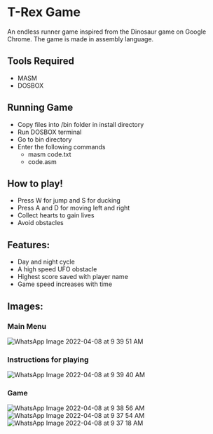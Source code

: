 # T-Rex Game
An endless runner game inspired from the Dinosaur game on Google Chrome.
The game is made in assembly language.

## Tools Required

- MASM
- DOSBOX

## Running Game
* Copy files into /bin folder in install directory
* Run DOSBOX terminal
* Go to bin directory
* Enter the following commands
   - masm code.txt
   - code.asm

## How to play!
* Press W for jump and S for ducking
* Press A and D for moving left and right
* Collect hearts to gain lives
* Avoid obstacles

## Features:
- Day and night cycle
- A high speed UFO obstacle
- Highest score saved with player name
- Game speed increases with time


## Images:
### Main Menu
![WhatsApp Image 2022-04-08 at 9 39 51 AM](https://user-images.githubusercontent.com/64328883/162508934-b2252e0a-f532-4b57-a002-68f1c30d0457.jpeg)

### Instructions for playing
![WhatsApp Image 2022-04-08 at 9 39 40 AM](https://user-images.githubusercontent.com/64328883/162508966-60f0469e-0770-4057-a399-5ebc6da78856.jpeg)

### Game 
![WhatsApp Image 2022-04-08 at 9 38 56 AM](https://user-images.githubusercontent.com/64328883/162508992-4abb0f63-c62f-41cd-bccc-247a3c2bb2fe.jpeg)
![WhatsApp Image 2022-04-08 at 9 37 54 AM](https://user-images.githubusercontent.com/64328883/162509039-a8898be9-887b-4016-97f6-a11edca0dd38.jpeg)
![WhatsApp Image 2022-04-08 at 9 37 18 AM](https://user-images.githubusercontent.com/64328883/162509063-12e6e04b-ec33-4e52-a92c-56c5577a6b02.jpeg)

